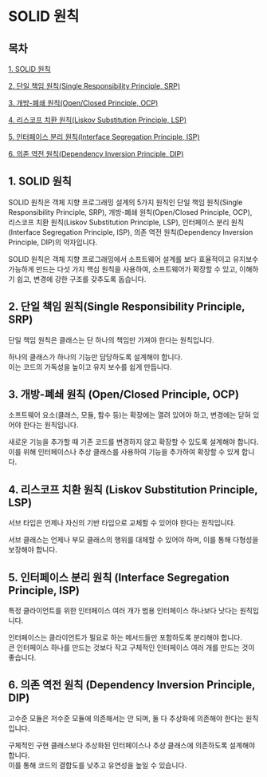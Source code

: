 # SOLID 원칙

## 목차

[1. SOLID 원칙](#1-solid-원칙)

[2. 단일 책임 원칙(Single Responsibility Principle, SRP)](#2-단일-책임-원칙single-responsibility-principle-srp)

[3. 개방-폐쇄 원칙(Open/Closed Principle, OCP)](#3-개방-폐쇄-원칙-openclosed-principle-ocp)

[4. 리스코프 치환 원칙(Liskov Substitution Principle, LSP)](#4-리스코프-치환-원칙-liskov-substitution-principle-lsp)

[5. 인터페이스 분리 원칙(Interface Segregation Principle, ISP)](#5-인터페이스-분리-원칙-interface-segregation-principle-isp)

[6. 의존 역전 원칙(Dependency Inversion Principle, DIP)](#6-의존-역전-원칙-dependency-inversion-principle-dip)

## 1. SOLID 원칙

SOLID 원칙은 객체 지향 프로그래밍 설계의 5가지 원칙인 단일 책임 원칙(Single Responsibility Principle, SRP), 개방-폐쇄 원칙(Open/Closed Principle, OCP), 리스코프 치환 원칙(Liskov Substitution Principle, LSP), 인터페이스 분리 원칙(Interface Segregation Principle, ISP), 의존 역전 원칙(Dependency Inversion Principle, DIP)의 약자입니다.

SOLID 원칙은 객체 지향 프로그래밍에서 소프트웨어 설계를 보다 효율적이고 유지보수 가능하게 만드는 다섯 가지 핵심 원칙을 사용하여, 소프트웨어가 확장할 수 있고, 이해하기 쉽고, 변경에 강한 구조를 갖추도록 돕습니다.

## 2. 단일 책임 원칙(Single Responsibility Principle, SRP)

단일 책임 원칙은 클래스는 단 하나의 책임만 가져야 한다는 원칙입니다.

하나의 클래스가 하나의 기능만 담당하도록 설계해야 합니다.<br>
이는 코드의 가독성을 높이고 유지 보수를 쉽게 만듭니다.

## 3. 개방-폐쇄 원칙 (Open/Closed Principle, OCP)

소프트웨어 요소(클래스, 모듈, 함수 등)는 확장에는 열려 있어야 하고, 변경에는 닫혀 있어야 한다는 원칙입니다.

새로운 기능을 추가할 때 기존 코드를 변경하지 않고 확장할 수 있도록 설계해야 합니다.<br>
이를 위해 인터페이스나 추상 클래스를 사용하여 기능을 추가하여 확장할 수 있게 합니다.

## 4. 리스코프 치환 원칙 (Liskov Substitution Principle, LSP)

서브 타입은 언제나 자신의 기반 타입으로 교체할 수 있어야 한다는 원칙입니다.

서브 클래스는 언제나 부모 클래스의 행위를 대체할 수 있어야 하며, 이를 통해 다형성을 보장해야 합니다.

## 5. 인터페이스 분리 원칙 (Interface Segregation Principle, ISP)

특정 클라이언트를 위한 인터페이스 여러 개가 범용 인터페이스 하나보다 낫다는 원칙입니다.

인터페이스는 클라이언트가 필요로 하는 메서드들만 포함하도록 분리해야 합니다.<br>
큰 인터페이스 하나를 만드는 것보다 작고 구체적인 인터페이스 여러 개를 만드는 것이 좋습니다.

## 6. 의존 역전 원칙 (Dependency Inversion Principle, DIP)

고수준 모듈은 저수준 모듈에 의존해서는 안 되며, 둘 다 추상화에 의존해야 한다는 원칙입니다.

구체적인 구현 클래스보다 추상화된 인터페이스나 추상 클래스에 의존하도록 설계해야 합니다.<br>
이를 통해 코드의 결합도를 낮추고 유연성을 높일 수 있습니다.